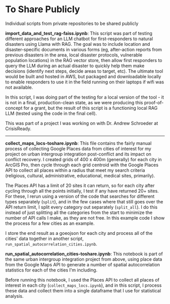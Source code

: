 # To Share Publicly
Individual scripts from private repositories to be shared publicly

**import_data_and_test_rag-faiss.ipynb**: This script was part of testing different approaches for an LLM chatbot for first-responders to natural disasters using Llama with RAG. The goal was to include location and disaster-specific documents in various forms (eg, after-action reports from previous disasters in the area, local disaster protocols, vulnerable population locations) in the RAG vector store, then allow first responders to query the LLM during an actual disaster to quickly help them make decisions (identify next steps, decide areas to target, etc). The ultimate tool would be built and hosted in AWS, but packaged and downloadable locally to enable responders to use it in the field running on their laptops if wifi was not available.

In this script, I was doing part of the testing for a local version of the tool - it is not in a final, production-clean state, as we were producing this proof-of-concept for a grant, but the result of this script is a functioning local RAG LLM (tested using the code in the final cell).

This was part of a project I was working on with Dr. Andrew Schroeder at CrisisReady. 

---

**collect_maps_locs-toshare.ipynb**: This file contains the fairly manual process of collecting Google Places data from cities of interest for my project on urban intergroup integration post-conflict and its impact on conflict recovery. I created grids of 400 x 400m (generally) for each city in ArcGIS Pro, then cycle through each grid centroid with the Google Places API to collect all places within a radius that meet my search criteria (religious, cultural, administrative, educational, medical sites, primarily).

The Places API has a limit of 20 sites it can return, so for each city after cycling through all the points initially, I test if any have returned 20+ sites. For these, I rerun using a version of the code that searches for different types separately (`split`), and in the few cases where that still goes over the API return limit, I split every category out separately (`split_all`). I do this instead of just splitting all the categories from the start to minimize the number of API calls I make, as they are not free. In this example code I show the process for a few cities as an example. 

I store the end result as a goeojson for each city and process all of the cities' data together in another script, `run_spatial_autocorrelation_cities.ipynb`.

**run_spatial_autocorrelation_cities-toshare.ipynb**: This notebook is part of the same urban intergroup integration project from above, using place data from the Google Maps API to generate a number of spatial autocorrelation statistics for each of the cities I'm including. 

Before running this notebook, I used the Places API to collect all places of interest in each city (`collect_maps_locs.ipynb`), and in this script, I process these data and collect them into a single dataframe that I use for statistical analysis. 
